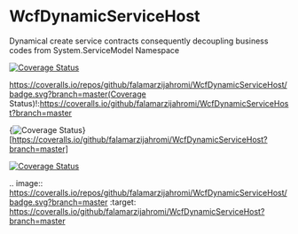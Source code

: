 # WcfDynamicServiceHost
Dynamical create service contracts consequently decoupling business codes from System.ServiceModel Namespace

[![Coverage Status](https://coveralls.io/repos/github/falamarzijahromi/WcfDynamicServiceHost/badge.svg?branch=master)](https://coveralls.io/github/falamarzijahromi/WcfDynamicServiceHost?branch=master)

https://coveralls.io/repos/github/falamarzijahromi/WcfDynamicServiceHost/badge.svg?branch=master(Coverage Status)!:https://coveralls.io/github/falamarzijahromi/WcfDynamicServiceHost?branch=master

{<img src="https://coveralls.io/repos/github/falamarzijahromi/WcfDynamicServiceHost/badge.svg?branch=master" alt="Coverage Status" />}[https://coveralls.io/github/falamarzijahromi/WcfDynamicServiceHost?branch=master]

<a href='https://coveralls.io/github/falamarzijahromi/WcfDynamicServiceHost?branch=master'><img src='https://coveralls.io/repos/github/falamarzijahromi/WcfDynamicServiceHost/badge.svg?branch=master' alt='Coverage Status' /></a>

.. image:: https://coveralls.io/repos/github/falamarzijahromi/WcfDynamicServiceHost/badge.svg?branch=master
:target: https://coveralls.io/github/falamarzijahromi/WcfDynamicServiceHost?branch=master
